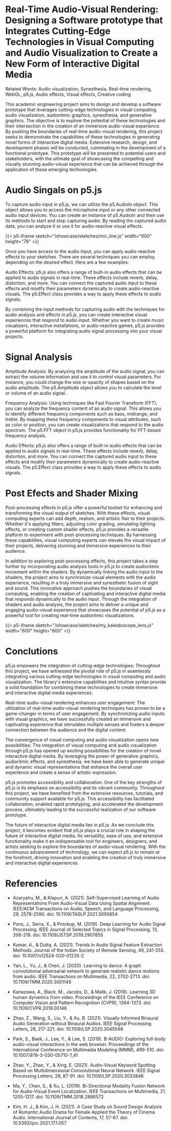 
# Real-Time Audio-Visual Rendering: Designing a Software prototype that Integrates Cutting-Edge Technologies in Visual Computing and Audio Visualization to Create a New Form of Interactive Digital Media


Related Words: Audio visualization, Synesthesia, Real-time rendering, WebGL, p5.js, Audio effects, Visual effects, Creative coding


This academic engineering project aims to design and develop a software prototype that leverages cutting-edge technologies in visual computing, audio visualization, audioritmic graphics, synesthesia, and generative graphics. The objective is to explore the potential of these technologies and their intersection in the creation of an immersive audio-visual experience. By pushing the boundaries of real-time audio-visual rendering, this project seeks to demonstrate the capabilities of these technologies in generating novel forms of interactive digital media. Extensive research, design, and development phases will be conducted, culminating in the development of a functional prototype. This prototype will be presented to potential users and stakeholders, with the ultimate goal of showcasing the compelling and visually stunning audio-visual experience that can be achieved through the application of these emerging technologies.




# Audio Singals on p5.js

To capture audio input in p5.js, we can utilize the p5.AudioIn object. This object allows you to access the microphone input or any other connected audio input devices. You can create an instance of p5.AudioIn and then use its methods to start and stop capturing audio. By reading the captured audio data, you can analyze it or use it for audio-reactive visual effects.


{{< p5-iframe sketch="/showcase/sketches/mic_line.js" width="600" height="78" >}}


Once you have access to the audio input, you can apply audio-reactive effects to your sketches. There are several techniques you can employ, depending on the desired effect. Here are a few examples:

Audio Effects: p5.js also offers a range of built-in audio effects that can be applied to audio signals in real-time. These effects include reverb, delay, distortion, and more. You can connect the captured audio input to these effects and modify their parameters dynamically to create audio-reactive visuals. The p5.Effect class provides a way to apply these effects to audio signals.

By combining the input methods for capturing audio with the techniques for audio analysis and effects in p5.js, you can create interactive visual experiences that respond to audio input. Whether you want to create music visualizers, interactive installations, or audio-reactive games, p5.js provides a powerful platform for integrating audio signal processing into your visual projects.


# Signal Analysis

Amplitude Analysis: By analyzing the amplitude of the audio signal, you can extract the volume information and use it to control visual parameters. For instance, you could change the size or opacity of shapes based on the audio amplitude. The p5.Amplitude object allows you to calculate the level or volume of an audio signal.

Frequency Analysis: Using techniques like Fast Fourier Transform (FFT), you can analyze the frequency content of an audio signal. This allows you to identify different frequency components such as bass, midrange, and treble. By mapping these frequency components to visual attributes, such as color or position, you can create visualizations that respond to the audio spectrum. The p5.FFT object in p5.js provides functionality for FFT-based frequency analysis.

Audio Effects: p5.js also offers a range of built-in audio effects that can be applied to audio signals in real-time. These effects include reverb, delay, distortion, and more. You can connect the captured audio input to these effects and modify their parameters dynamically to create audio-reactive visuals. The p5.Effect class provides a way to apply these effects to audio signals.



# Post Efects and Shader Mixing


Post-processing effects in p5.js offer a powerful toolset for enhancing and transforming the visual output of sketches. With these effects, visual computing experts can add depth, realism, and artistic flair to their projects. Whether it's applying filters, adjusting color grading, simulating lighting effects, or creating custom shader effects, p5.js provides a versatile platform to experiment with post-processing techniques. By harnessing these capabilities, visual computing experts can elevate the visual impact of their projects, delivering stunning and immersive experiences to their audience.

In addition to exploring post-processing effects, this project takes a step further by incorporating audio analysis tools in p5.js to create audioritmic movement within the shaders. By dynamically linking the audio input to the shaders, the project aims to synchronize visual elements with the audio experience, resulting in a truly immersive and synesthetic fusion of sight and sound. This innovative approach pushes the boundaries of visual computing, enabling the creation of captivating and interactive digital media that responds dynamically to the audio input. Through the integration of shaders and audio analysis, the project aims to deliver a unique and engaging audio-visual experience that showcases the potential of p5.js as a powerful tool for creating real-time audioritmic visualizations.


{{< p5-iframe sketch="/showcase/sketches/my_kaleidoscope_lens.js" width="600" height="600" >}}



# Conclutions
 
p5.js empowers the integration of cutting-edge technologies: Throughout this project, we have witnessed the pivotal role of p5.js in seamlessly integrating various cutting-edge technologies in visual computing and audio visualization. The library's extensive capabilities and intuitive syntax provide a solid foundation for combining these technologies to create immersive and interactive digital media experiences.

Real-time audio-visual rendering enhances user engagement: The utilization of real-time audio-visual rendering techniques has proven to be a game-changer in terms of user engagement. By synchronizing audio inputs with visual graphics, we have successfully created an immersive and captivating experience that stimulates multiple senses and fosters a deeper connection between the audience and the digital content.

The convergence of visual computing and audio visualization opens new possibilities: The integration of visual computing and audio visualization through p5.js has opened up exciting possibilities for the creation of novel interactive digital media. By leveraging the power of generative graphics, audioritmic effects, and synesthesia, we have been able to generate unique and dynamic visual representations that enhance the overall user experience and create a sense of artistic expression.

p5.js promotes accessibility and collaboration: One of the key strengths of p5.js is its emphasis on accessibility and its vibrant community. Throughout this project, we have benefited from the extensive resources, tutorials, and community support available for p5.js. This accessibility has facilitated collaboration, enabled rapid prototyping, and accelerated the development process, ultimately leading to the successful realization of our software prototype.

The future of interactive digital media lies in p5.js: As we conclude this project, it becomes evident that p5.js plays a crucial role in shaping the future of interactive digital media. Its versatility, ease of use, and extensive functionality make it an indispensable tool for engineers, designers, and artists seeking to explore the boundaries of audio-visual rendering. With the continuous advancement of technology, we can expect p5.js to remain at the forefront, driving innovation and enabling the creation of truly immersive and interactive digital experiences.

# Referencies

- Azaryahu, M., & Klapuri, A. (2021).
Self-Supervised Learning of Audio
Representations From Audio-Visual Data
Using Spatial Alignment. IEEE/ACM
Transactions on Audio, Speech, and
Language Processing, 29, 2578-2590. doi:
10.1109/TASLP.2021.3095854

- Pons, J., Serra, X., & Prockup, M. (2019).
Deep Learning for Audio Signal Processing.
IEEE Journal of Selected Topics in Signal
Processing, 13, 206-219. doi:
10.1109/JSTSP.2019.2907855
- Kumar, A., & Dutta, A. (2021). Trends in
Audio Signal Feature Extraction Methods.
Journal of the Indian Society of Remote
Sensing, 49, 241-255. doi:
10.1007/s12524-020-01235-2
- Yan, L., Yu, J., & Chen, J. (2020). Learning
to dance: A graph convolutional adversarial
network to generate realistic dance motions
from audio. IEEE Transactions on
Multimedia, 22, 2702-2713. doi:
10.1109/TMM.2020.3001148
- Kanazawa, A., Black, M., Jacobs, D., &
Malik, J. (2019). Learning 3D human
dynamics from video. Proceedings of the
IEEE Conference on Computer Vision and
Pattern Recognition (CVPR), 1364-1373.
doi: 10.1109/CVPR.2019.00146
- Zhao, Z., Wang, S., Liu, Y., & Xu, B. (2021).
Visually Informed Binaural Audio
Generation without Binaural Audios. IEEE
Signal Processing Letters, 28, 217-221. doi:
10.1109/LSP.2020.3045548
- Park, S., Baek, J., Lee, Y., & Lee, S. (2019).
B-AUDIO: Exploring full-body audio-visual
interactions in the web browser.
Proceedings of the International Conference
on Multimedia Modeling (MMM), 499-510.
doi: 10.1007/978-3-030-05710-7_41
- Zhao, Y., Zhao, Y., & Xing, E. (2021).
Audio-Visual Keyword Spotting Based on
Multidimensional Convolutional Neural
Network. IEEE Signal Processing Letters,
28, 87-91. doi: 10.1109/LSP.2020.3033846
- Ma, Y., Chen, S., & Xu, L. (2019).
Bi-Directional Modality Fusion Network for
Audio-Visual Event Localization. IEEE
Transactions on Multimedia, 21, 1205-1217.
doi: 10.1109/TMM.2018.2886572
- Kim, H. J., & Kim, J. H. (2021). A Case
Study on Sound Design Analysis of Romantic Audio Drama for Female Applied
the Theory of Cinema Audio. International
Journal of Contents, 17, 57-67. doi:
10.5392/ijoc.2021.17.1.057




